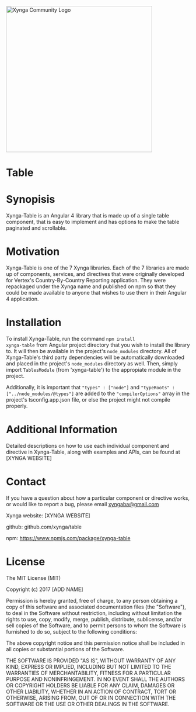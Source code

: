 <img src="https://s3.amazonaws.com/xynga/images/XYNGA.png" width="400" alt="Xynga Community Logo"/>

# Table

# Synopisis

Xynga-Table is an Angular 4 library that is made up of a single table component, that is easy to implement and has options to make the table paginated and scrollable.

# Motivation

Xynga-Table is one of the 7 Xynga libraries. Each of the 7 libraries are made up of components, services, and directives that were originally developed for Vertex's Country-By-Country Reporting application. They were repackaged under the Xynga name and published on npm so that they could be made available to anyone that wishes to use them in their Angular 4 application.

# Installation

To install Xynga-Table, run the command <code>npm install xynga-table</code> from Angular project directory that you wish to install the library to. It will then be available in the project's <code>node_modules</code> directory. All of Xynga-Table's third party dependencies will be automatically downloaded and placed in the project's <code>node_modules</code> directory as well. Then, simply import <code>TablesModule</code> (from 'xynga-table') to the appropiate module in the project. <br/>

Additionally, it is important that <code>"types" : ["node"]</code> and <code>"typeRoots" : ["../node_modules/@types"]</code> are added to the <code>"compilerOptions"</code> array in the project's tsconfig.app.json file, or else the project might not compile properly.

# Additional Information

Detailed descriptions on how to use each individual component and directive in Xynga-Table, along with examples and APIs, can be found at [XYNGA WEBSITE]
# Contact 

If you have a question about how a particular component or directive works, or would like to report a bug, please email
xyngaba@gmail.com <br/>

Xynga website: [XYNGA WEBSITE] <br/>

github: github.com/xynga/table <br/>

npm: https://www.npmjs.com/package/xynga-table <br/>

# License 

The MIT License (MIT)

Copyright (c) 2017 [ADD NAME]

Permission is hereby granted, free of charge, to any person obtaining a copy
of this software and associated documentation files (the "Software"), to deal
in the Software without restriction, including without limitation the rights
to use, copy, modify, merge, publish, distribute, sublicense, and/or sell
copies of the Software, and to permit persons to whom the Software is
furnished to do so, subject to the following conditions:

The above copyright notice and this permission notice shall be included in
all copies or substantial portions of the Software.

THE SOFTWARE IS PROVIDED "AS IS", WITHOUT WARRANTY OF ANY KIND, EXPRESS OR
IMPLIED, INCLUDING BUT NOT LIMITED TO THE WARRANTIES OF MERCHANTABILITY,
FITNESS FOR A PARTICULAR PURPOSE AND NONINFRINGEMENT. IN NO EVENT SHALL THE
AUTHORS OR COPYRIGHT HOLDERS BE LIABLE FOR ANY CLAIM, DAMAGES OR OTHER
LIABILITY, WHETHER IN AN ACTION OF CONTRACT, TORT OR OTHERWISE, ARISING FROM,
OUT OF OR IN CONNECTION WITH THE SOFTWARE OR THE USE OR OTHER DEALINGS IN
THE SOFTWARE.
